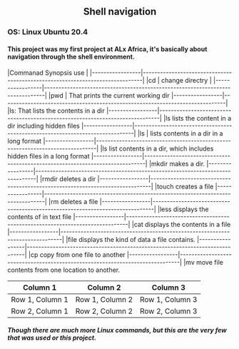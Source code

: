 ##   <div align='center'>Shell navigation</div>
### OS: Linux Ubuntu 20.4

#### This project was my first project at ALx Africa, it's basically about navigation through the shell environment.


|Commanad Synopsis            use                                                                |
|-----------------|------------------------------------------------------------------------------|
|cd               |      change directry                                                         |
|-----------------|------------------------------------------------------------------------------|
|pwd              |     That prints the current working dir
|-----------------|------------------------------------------------------------------------------|
|ls:                  That lists the contents in a dir
|-----------------|------------------------------------------------------------------------------|
|ls                   lists the content in a dir including hidden files
|-----------------|------------------------------------------------------------------------------|
|ls               |      lists contents in a dir in a long format
|-----------------|------------------------------------------------------------------------------|
|ls                  list contents in a dir, which includes hidden files in a long format
|-----------------|------------------------------------------------------------------------------|
|mkdir               makes a dir.
|-----------------|------------------------------------------------------------------------------|
|rmdir               deletes a dir
|-----------------|------------------------------------------------------------------------------|
|touch                  creates a file
|-----------------|------------------------------------------------------------------------------|
|rm                        deletes a file
|-----------------|------------------------------------------------------------------------------|
|less                     displays the contents of in text file
|-----------------|------------------------------------------------------------------------------|
|cat                     displays the contents in a file
|-----------------|------------------------------------------------------------------------------|
|file                     displays the kind of data a file contains.
|-----------------|-----------------------------------------------------------------------------|
|cp                        copy from one file to another
|-----------------|------------------------------------------------------------------------------|
|mv                          move file contents from one location to another.
     
     
     
| Column 1 | Column 2 | Column 3 |
| --- | --- | --- |
| Row 1, Column 1 | Row 1, Column 2 | Row 1, Column 3 |
| Row 2, Column 1 | Row 2, Column 2 | Row 2, Column 3 |

     
##### Though there are much more Linux commands, but this are the very few that was used or this project.
     
